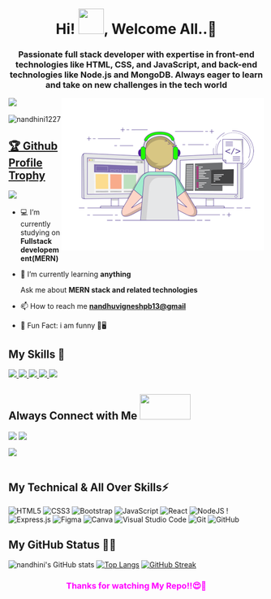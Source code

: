 <h1 align="center">Hi!  <img src = "https://raw.githubusercontent.com/MartinHeinz/MartinHeinz/master/wave.gif" height=50px width = 50px>, Welcome All..💝</h1>
<h3 align="center"><b>Passionate full stack developer with expertise in front-end technologies like HTML, CSS, and JavaScript, and back-end technologies like Node.js and MongoDB. Always eager to learn and take on new challenges in the tech world </b></h3>

<img src="./Profile/Github%20Readme.png">
<img align="right" alt="Coding" width="400" src="https://raw.githubusercontent.com/devSouvik/devSouvik/master/gif3.gif">
<p align="left"> <img src="https://komarev.com/ghpvc/?username=nandhini1227&label=Profile%20views&color=0e75b6&style=flat" alt="nandhini1227" /> </p>
<a href="https://github.com/nandhini1227/github-profile-trophy"><h2>🏆 Github Profile Trophy</h2></a>
<a href="https://github.com/nandhini1227/github-profile-trophy">
  <img width=800 src="https://github-profile-trophy.vercel.app/?username=nandhini1227&column=9&theme=gruvbox&no-frame=true"/>
</a>



 




- 💻 I’m currently studying on **Fullstack developement(MERN)** 
  
- 🌱 I’m currently learning **anything** 

  Ask me about **MERN stack and related technologies**

- 📫 How to reach me <a href="mailto:nandhuvigneshpb13@gmail.com">**nandhuvigneshpb13@gmail**</a>
  
- 🚩 Fun Fact: i am funny 🤔🖥
  

<h2><b>My Skills 🚀 </b> </h2>
<a href= https://github.com/nandhini1227?tab=repositories&q=&type=&language=html&sort= > <img width ='32px' src ='https://raw.githubusercontent.com/rahulbanerjee26/githubAboutMeGenerator/main/icons/html.svg'> </a>
<a href= https://github.com/nandhini1227?tab=repositories&q=&type=&language=css&sort= > <img width ='32px' src ='https://raw.githubusercontent.com/rahulbanerjee26/githubAboutMeGenerator/main/icons/css.svg'> </a>
<a href= https://github.com/nandhini1227?tab=repositories&q=&type=&language=bootstrap&sort= > <img width ='32px' src ='https://raw.githubusercontent.com/rahulbanerjee26/githubAboutMeGenerator/main/icons/bootstrap.svg'> </a>
<a href= https://github.com/nandhini1227?tab=repositories&q=&type=&language=javascript&sort= > <img width ='32px' src ='https://raw.githubusercontent.com/rahulbanerjee26/githubAboutMeGenerator/main/icons/javascript.svg'> </a>
<a href= https://github.com/nandhini1227?tab=repositories&q=&type=&language=reactnative&sort= > <img width ='32px' src ='https://raw.githubusercontent.com/rahulbanerjee26/githubAboutMeGenerator/main/icons/reactnative.svg'> </a>


<h2><b>Always Connect with Me</b> <img src='https://raw.githubusercontent.com/ShahriarShafin/ShahriarShafin/main/Assets/handshake.gif' height="50px" width="100px"> </h2>
<a href = 'www.linkedin.com/in/nandhu1294'> <img width = '32px' align= 'center' src="https://raw.githubusercontent.com/rahulbanerjee26/githubAboutMeGenerator/main/icons/linked-in-alt.svg"/></a> 
<a href = 'https://leetcode.com/nandhiniperumal1227/'> <img width = '32px' align= 'center' src="https://raw.githubusercontent.com/rahulbanerjee26/githubAboutMeGenerator/main/icons/leetcode.svg"/></a> 

<a href = 'https://github.com/nandhini1227'> <img width = '32px' align= 'center' src="https://raw.githubusercontent.com/rahulbanerjee26/githubAboutMeGenerator/main/icons/github.svg"/></a> 
<br>
<br>


<h2><b>My Technical & All Over Skills⚡</b> </h2>




![HTML5](https://img.shields.io/badge/html5-%23E34F26.svg?style=for-the-badge&logo=html5&logoColor=white) ![CSS3](https://img.shields.io/badge/css3-%231572B6.svg?style=for-the-badge&logo=css3&logoColor=white)
![Bootstrap](https://img.shields.io/badge/bootstrap-%23563D7C.svg?style=for-the-badge&logo=bootstrap&logoColor=white) 
![JavaScript](https://img.shields.io/badge/javascript-%23323330.svg?style=for-the-badge&logo=javascript&logoColor=%23F7DF1E) 
![React](https://img.shields.io/badge/react-%2320232a.svg?style=for-the-badge&logo=react&logoColor=%2361DAFB)  ![NodeJS](https://img.shields.io/badge/node.js-6DA55F?style=for-the-badge&logo=node.js&logoColor=white) !
![Express.js](https://img.shields.io/badge/express.js-%23404d59.svg?style=for-the-badge&logo=express&logoColor=%2361DAFB)
![Figma](https://img.shields.io/badge/figma-%23F24E1E.svg?style=for-the-badge&logo=figma&logoColor=white)
![Canva](https://img.shields.io/badge/Canva-%2300C4CC.svg?style=for-the-badge&logo=Canva&logoColor=white) ![Visual Studio Code](https://img.shields.io/badge/Visual%20Studio%20Code-0078d7.svg?style=for-the-badge&logo=visual-studio-code&logoColor=white)
![Git](https://img.shields.io/badge/git-%23F05033.svg?style=for-the-badge&logo=git&logoColor=white)
![GitHub](https://img.shields.io/badge/github-%23121011.svg?style=for-the-badge&logo=github&logoColor=white)


<h2> <b>My GitHub Status 👨‍💻 </b> </h2>


![nandhini's GitHub stats](https://github-readme-stats.vercel.app/api?username=nandhini1227&show_icons=true&theme=radical)
[![Top Langs](https://github-readme-stats.vercel.app/api/top-langs/?username=nandhini1227&show_icons=true&theme=radical&layout=compact)](https://github.com/nandhini1227)
[![GitHub Streak](https://github-readme-streak-stats.herokuapp.com?user=nandhini1227&theme=tokyonight&mode=weekly&exclude_days=Sun&card_width=400)](https://git.io/streak-stats)


<h3 align= 'center' style="color: fuchsia"><b>Thanks for watching My Repo!!😍💖</b></h3>
